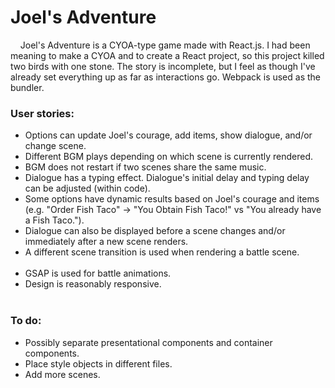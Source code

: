 # Joel's Adventure

 &nbsp;&nbsp;&nbsp; Joel's Adventure is a CYOA-type game made with React.js. I had been meaning to make a CYOA and to create a React project, so this project killed two birds with one stone. The story is incomplete, but I feel as though I've already set everything up as far as interactions go. Webpack is used as the bundler.
  
  
### User stories: <br />
* Options can update Joel's courage, add items, show dialogue, and/or change scene.<br />
* Different BGM plays depending on which scene is currently rendered. <br />
* BGM does not restart if two scenes share the same music. <br />
* Dialogue has a typing effect. Dialogue's initial delay and typing delay can be adjusted (within code). <br />
* Some options have dynamic results based on Joel's courage and items (e.g. "Order Fish Taco" -> "You Obtain Fish Taco!" vs "You already have a Fish Taco.").<br />
* Dialogue can also be displayed before a scene changes and/or immediately after a new scene renders.<br />
* A different scene transition is used when rendering a battle scene. <br /><br />
* GSAP is used for battle animations.
* Design is reasonably responsive.<br /><br />
    
###  To do: <br />
* Possibly separate presentational components and container components. <br />
* Place style objects in different files. <br />
* Add more scenes. <br />
